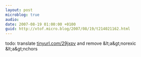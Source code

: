 ```yaml
---
layout: post
microblog: true
audio: 
date: 2007-08-19 01:00:00 +0100
guid: http://xtof.micro.blog/2007/08/19/t214021162.html
---
```

todo: translate [tinyurl.com/29jxpv](http://tinyurl.com/29jxpv)  and remove &amp;lt;a&amp;gt;norexic &amp;lt;a&amp;gt;nchors
